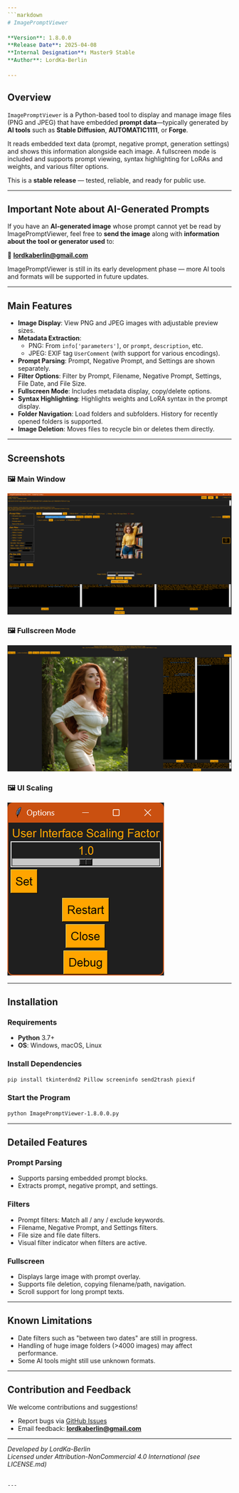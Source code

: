 ```yaml
---
```markdown
# ImagePromptViewer

**Version**: 1.8.0.0  
**Release Date**: 2025-04-08  
**Internal Designation**: Master9 Stable  
**Author**: LordKa-Berlin  

---
```


## Overview

`ImagePromptViewer` is a Python-based tool to display and manage image files (PNG and JPEG) that have embedded **prompt data**—typically generated by **AI tools** such as **Stable Diffusion**, **AUTOMATIC1111**, or **Forge**.

It reads embedded text data (prompt, negative prompt, generation settings) and shows this information alongside each image. A fullscreen mode is included and supports prompt viewing, syntax highlighting for LoRAs and weights, and various filter options.

This is a **stable release** — tested, reliable, and ready for public use.

---

## Important Note about AI-Generated Prompts

If you have an **AI-generated image** whose prompt cannot yet be read by ImagePromptViewer, feel free to **send the image** along with **information about the tool or generator used** to:

📧 **lordkaberlin@gmail.com**

ImagePromptViewer is still in its early development phase — more AI tools and formats will be supported in future updates.

---

## Main Features

- **Image Display**: View PNG and JPEG images with adjustable preview sizes.
- **Metadata Extraction**:
  - PNG: From `info['parameters']`, or `prompt`, `description`, etc.
  - JPEG: EXIF tag `UserComment` (with support for various encodings).
- **Prompt Parsing**: Prompt, Negative Prompt, and Settings are shown separately.
- **Filter Options**: Filter by Prompt, Filename, Negative Prompt, Settings, File Date, and File Size.
- **Fullscreen Mode**: Includes metadata display, copy/delete options.
- **Syntax Highlighting**: Highlights weights and LoRA syntax in the prompt display.
- **Folder Navigation**: Load folders and subfolders. History for recently opened folders is supported.
- **Image Deletion**: Moves files to recycle bin or deletes them directly.

---

## Screenshots

### 🖼️ Main Window  
![Main Window](screenshots/imagepromptviewer-mainscreen.png)

### 🖼️ Fullscreen Mode  
![Fullscreen Mode](screenshots/imagepromptviewer-fullscreen.png)

### 🖼️ UI Scaling  
![UI Scaling](screenshots/User-Interface-Scaling.png)

---

## Installation

### Requirements

- **Python** 3.7+
- **OS**: Windows, macOS, Linux

### Install Dependencies
```bash
pip install tkinterdnd2 Pillow screeninfo send2trash piexif
```

### Start the Program
```bash
python ImagePromptViewer-1.8.0.0.py
```

---

## Detailed Features

### Prompt Parsing
- Supports parsing embedded prompt blocks.
- Extracts prompt, negative prompt, and settings.

### Filters
- Prompt filters: Match all / any / exclude keywords.
- Filename, Negative Prompt, and Settings filters.
- File size and file date filters.
- Visual filter indicator when filters are active.

### Fullscreen
- Displays large image with prompt overlay.
- Supports file deletion, copying filename/path, navigation.
- Scroll support for long prompt texts.

---

## Known Limitations

- Date filters such as "between two dates" are still in progress.
- Handling of huge image folders (>4000 images) may affect performance.
- Some AI tools might still use unknown formats.

---

## Contribution and Feedback

We welcome contributions and suggestions!

- Report bugs via [GitHub Issues](https://github.com/LordKa-Berlin/ImagePromptViewer/issues)
- Email feedback: **lordkaberlin@gmail.com**

---

*Developed by LordKa-Berlin*  
*Licensed under Attribution-NonCommercial 4.0 International (see LICENSE.md)*
```

---
